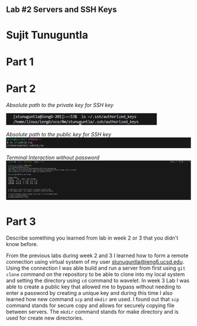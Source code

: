 ## Lab #2 Servers and SSH Keys ##
# Sujit Tunuguntla #

# **Part 1**


# **Part 2**

*Absolute path to the private key for SSH key*

![Image](lab2i4.png)

*Absolute path to the public key for SSH key*
![Image](lab2i2.png)

*Terminal Interaction without password*
![Image](lab2i3.png)

# **Part 3**
Describe something you learned from lab in week 2 or 3 that you didn't know before.

From the previous labs during week 2 and 3 I learned how to form a remote connection using virtual system of my user stunuguntla@ieng6.ucsd.edu. Using the connection I was able build and run a server from first using `git clone` command on the repository to be able to clone into my local system and setting the directory using `cd` command to wavelet. In week 3 Lab I was able to create a public key that allowed me to bypass without needing to enter a password by creating a unique key and during this time I also learned how new command `scp` and `mkdir` are used. I found out that `scp` command stands for secure copy and allows for securely copying file between servers. The `mkdir` command stands for make directory and is used for create new directories.

